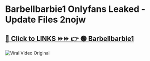 
 # Barbellbarbie1 Onlyfans Leaked - Update Files 2nojw

## <h2><a href="https://clipsfans.com/Barbellbarbie1&ref=git">🔗 Click to LINKS ⏩⏩ 👉 🟢 Barbellbarbie1 </a></h2>

<a href="https://clipsfans.com/Barbellbarbie1&ref=git" rel="nofollow" data-target="animated-image.originalLink"><img src="https://i.ibb.co.com/xMMVF88/686577567.gif" alt="Viral Video Original" style="max-width: 100%; display: inline-block;" data-target="animated-image.originalImage"></a>

